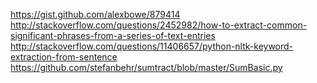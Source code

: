 https://gist.github.com/alexbowe/879414<br/>
http://stackoverflow.com/questions/2452982/how-to-extract-common-significant-phrases-from-a-series-of-text-entries<br/>
http://stackoverflow.com/questions/11406657/python-nltk-keyword-extraction-from-sentence<br/>
https://github.com/stefanbehr/sumtract/blob/master/SumBasic.py<br/>
